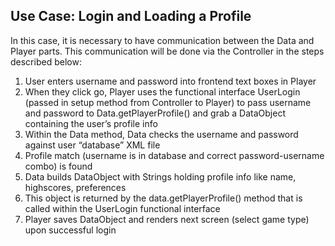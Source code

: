 ## Use Case: Login and Loading a Profile

In this case, it is necessary to have communication
between the Data and Player parts. This communication
will be done via the Controller in the steps
described below:

1. User enters username and password into frontend text boxes in Player
2. When they click go, Player uses the functional interface UserLogin (passed in setup method from Controller to Player) to pass username and password to Data.getPlayerProfile() and grab a DataObject containing the user’s profile info
3. Within the Data method, Data checks the username and password against user “database” XML file
4. Profile match (username is in database and correct password-username combo) is found
5. Data builds DataObject with Strings holding profile info like name, highscores, preferences
6. This object is returned by the data.getPlayerProfile() method that is called within the UserLogin functional interface
7. Player saves DataObject and renders next screen (select game type) upon successful login



